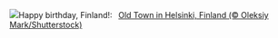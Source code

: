 ![](https://www.bing.com/th?id=OHR.HelsinkiDusk_EN-US7738977648_UHD.jpg&w=1000)Happy birthday, Finland!:&nbsp;&ensp;[Old Town in Helsinki, Finland (© Oleksiy Mark/Shutterstock)](https://www.bing.com/th?id=OHR.HelsinkiDusk_EN-US7738977648_UHD.jpg)
<br><br/>
